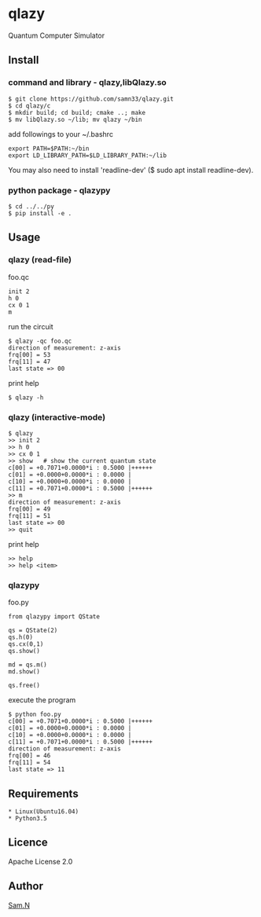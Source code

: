 qlazy
=====

Quantum Computer Simulator

## Install

### command and library - qlazy,libQlazy.so

    $ git clone https://github.com/samn33/qlazy.git
    $ cd qlazy/c
    $ mkdir build; cd build; cmake ..; make
    $ mv libQlazy.so ~/lib; mv qlazy ~/bin
	
add followings to your ~/.bashrc

    export PATH=$PATH:~/bin
    export LD_LIBRARY_PATH=$LD_LIBRARY_PATH:~/lib

You may also need to install 'readline-dev' ($ sudo apt install readline-dev).

### python package - qlazypy

    $ cd ../../py
    $ pip install -e .

## Usage

### qlazy (read-file)

foo.qc

    init 2
    h 0
    cx 0 1
    m

run the circuit

    $ qlazy -qc foo.qc
    direction of measurement: z-axis
    frq[00] = 53
    frq[11] = 47
    last state => 00

print help
	
    $ qlazy -h

### qlazy (interactive-mode)

    $ qlazy
	>> init 2
	>> h 0
	>> cx 0 1
	>> show   # show the current quantum state
    c[00] = +0.7071+0.0000*i : 0.5000 |++++++
    c[01] = +0.0000+0.0000*i : 0.0000 |
    c[10] = +0.0000+0.0000*i : 0.0000 |
    c[11] = +0.7071+0.0000*i : 0.5000 |++++++
	>> m
    direction of measurement: z-axis
    frq[00] = 49
    frq[11] = 51
    last state => 00
	>> quit

print help

	>> help
	>> help <item>

### qlazypy

foo.py
	
    from qlazypy import QState
    
    qs = QState(2)
    qs.h(0)
    qs.cx(0,1)
    qs.show()
    
    md = qs.m()
    md.show()
    
    qs.free()

execute the program

    $ python foo.py
    c[00] = +0.7071+0.0000*i : 0.5000 |++++++
    c[01] = +0.0000+0.0000*i : 0.0000 |
    c[10] = +0.0000+0.0000*i : 0.0000 |
    c[11] = +0.7071+0.0000*i : 0.5000 |++++++
    direction of measurement: z-axis
    frq[00] = 46
    frq[11] = 54
    last state => 11

## Requirements

    * Linux(Ubuntu16.04)
    * Python3.5

## Licence

Apache License 2.0

## Author

[Sam.N](http://github.com/samn33)
